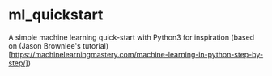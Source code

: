 # ml_quickstart
A simple machine learning quick-start with Python3 for inspiration (based on (Jason Brownlee's tutorial)[https://machinelearningmastery.com/machine-learning-in-python-step-by-step/])
